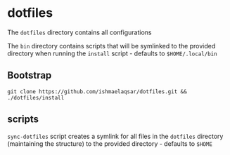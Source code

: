 # dotfiles

The `dotfiles` directory contains all configurations

The `bin` directory contains scripts that will be symlinked to the provided directory when running the `install` script - defaults to `$HOME/.local/bin`

## Bootstrap

```
git clone https://github.com/ishmaelaqsar/dotfiles.git && ./dotfiles/install
```

## scripts

`sync-dotfiles` script creates a symlink for all files in the `dotfiles` directory (maintaining the structure) to the provided directory - defaults to `$HOME`
